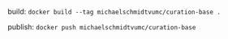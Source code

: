 build:
`docker build --tag michaelschmidtvumc/curation-base .`

publish:
`docker push michaelschmidtvumc/curation-base`